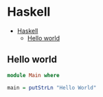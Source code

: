 # Haskell

<!--ts-->
* [Haskell](hasekll.md#haskell)
   * [Hello world](hasekll.md#hello-world)

<!-- Added by: runner, at: Mon Jul 19 11:52:29 UTC 2021 -->

<!--te-->

## Hello world
```haskell
module Main where

main = putStrLn "Hello World"
```
